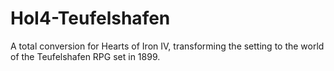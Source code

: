 # HoI4-Teufelshafen
A total conversion for Hearts of Iron IV, transforming the setting to the world of the Teufelshafen RPG set in 1899.
